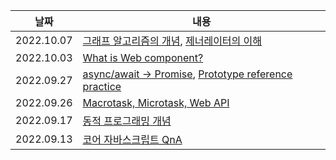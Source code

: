 | 날짜       | 내용                                                                                               |
| ---------- | -------------------------------------------------------------------------------------------------- |
|2022.10.07|[그래프 알고리즘의 개념](https://bush-quarter-3e6.notion.site/Graph-8b9394f5300c4dec8f0536e02c80fa79), [제너레이터의 이해](https://bush-quarter-3e6.notion.site/Generator-1db07275756d431aba476094976e10b2)|
|2022.10.03| [What is Web component?](https://bush-quarter-3e6.notion.site/What-is-Web-component-1bc45c6967074e26aa15eab55078cae8)|
| 2022.09.27 | [async/await → Promise](https://bush-quarter-3e6.notion.site/async-await-Promise-89e1ea01fad147148608131e52fe9903), [Prototype reference practice](https://bush-quarter-3e6.notion.site/Prototype-reference-practice-e01118e37ebf40e799d1b0d7dfbea279) |
| 2022.09.26 | [Macrotask, Microtask, Web API](https://bush-quarter-3e6.notion.site/Macrotask-Microtask-Web-API-36b2a35278234aeca2099dd0dd1e9c2b) |
| 2022.09.17 | [동적 프로그래밍 개념](https://bush-quarter-3e6.notion.site/6f268721e16847b6bb588cccc59306a7) |
| 2022.09.13 | [코어 자바스크립트 QnA](https://bush-quarter-3e6.notion.site/QnA-ae74a394c93841c5b440608b97d12fc4) |
